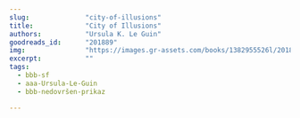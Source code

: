 ```yaml
---
slug:              "city-of-illusions"
title:             "City of Illusions"
authors:           "Ursula K. Le Guin"
goodreads_id:      "201889"
img:               "https://images.gr-assets.com/books/1382955526l/201889.jpg"
excerpt:           ""
tags:
  - bbb-sf
  - aaa-Ursula-Le-Guin
  - bbb-nedovršen-prikaz

---
```



